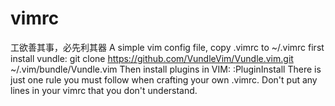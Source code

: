 vimrc
=====
工欲善其事，必先利其器
A simple vim config file, copy .vimrc to ~/.vimrc
first install vundle:
git clone https://github.com/VundleVim/Vundle.vim.git ~/.vim/bundle/Vundle.vim
Then install plugins in VIM: :PluginInstall
There is just one rule you must follow when crafting your own .vimrc.
Don't put any lines in your vimrc that you don't understand.
